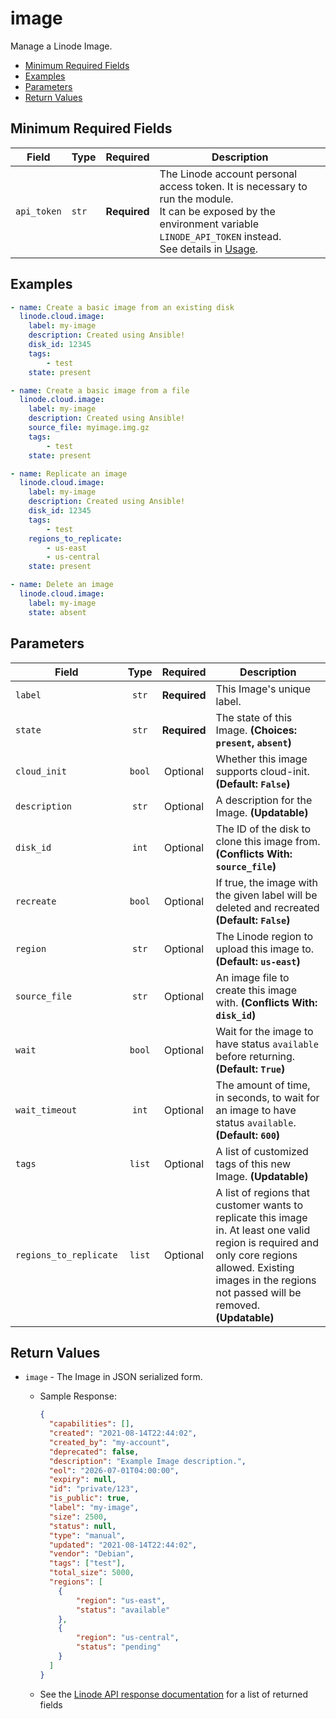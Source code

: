 # image

Manage a Linode Image.

- [Minimum Required Fields](#minimum-required-fields)
- [Examples](#examples)
- [Parameters](#parameters)
- [Return Values](#return-values)

## Minimum Required Fields
| Field       | Type  | Required     | Description                                                                                                                                                                                                              |
|-------------|-------|--------------|--------------------------------------------------------------------------------------------------------------------------------------------------------------------------------------------------------------------------|
| `api_token` | `str` | **Required** | The Linode account personal access token. It is necessary to run the module. <br/>It can be exposed by the environment variable `LINODE_API_TOKEN` instead. <br/>See details in [Usage](https://github.com/linode/ansible_linode?tab=readme-ov-file#usage). |

## Examples

```yaml
- name: Create a basic image from an existing disk
  linode.cloud.image:
    label: my-image
    description: Created using Ansible!
    disk_id: 12345
    tags: 
        - test
    state: present
```

```yaml
- name: Create a basic image from a file
  linode.cloud.image:
    label: my-image
    description: Created using Ansible!
    source_file: myimage.img.gz
    tags: 
        - test
    state: present
```

```yaml
- name: Replicate an image
  linode.cloud.image:
    label: my-image
    description: Created using Ansible!
    disk_id: 12345
    tags: 
        - test
    regions_to_replicate: 
        - us-east
        - us-central
    state: present
```

```yaml
- name: Delete an image
  linode.cloud.image:
    label: my-image
    state: absent
```


## Parameters

| Field     | Type | Required | Description                                                                  |
|-----------|------|----------|------------------------------------------------------------------------------|
| `label` | <center>`str`</center> | <center>**Required**</center> | This Image's unique label.   |
| `state` | <center>`str`</center> | <center>**Required**</center> | The state of this Image.  **(Choices: `present`, `absent`)** |
| `cloud_init` | <center>`bool`</center> | <center>Optional</center> | Whether this image supports cloud-init.  **(Default: `False`)** |
| `description` | <center>`str`</center> | <center>Optional</center> | A description for the Image.  **(Updatable)** |
| `disk_id` | <center>`int`</center> | <center>Optional</center> | The ID of the disk to clone this image from.  **(Conflicts With: `source_file`)** |
| `recreate` | <center>`bool`</center> | <center>Optional</center> | If true, the image with the given label will be deleted and recreated  **(Default: `False`)** |
| `region` | <center>`str`</center> | <center>Optional</center> | The Linode region to upload this image to.  **(Default: `us-east`)** |
| `source_file` | <center>`str`</center> | <center>Optional</center> | An image file to create this image with.  **(Conflicts With: `disk_id`)** |
| `wait` | <center>`bool`</center> | <center>Optional</center> | Wait for the image to have status `available` before returning.  **(Default: `True`)** |
| `wait_timeout` | <center>`int`</center> | <center>Optional</center> | The amount of time, in seconds, to wait for an image to have status `available`.  **(Default: `600`)** |
| `tags` | <center>`list`</center> | <center>Optional</center> | A list of customized tags of this new Image.  **(Updatable)** |
| `regions_to_replicate` | <center>`list`</center> | <center>Optional</center> | A list of regions that customer wants to replicate this image in. At least one valid region is required and only core regions allowed. Existing images in the regions not passed will be removed.  **(Updatable)** |

## Return Values

- `image` - The Image in JSON serialized form.

    - Sample Response:
        ```json
        {
          "capabilities": [],
          "created": "2021-08-14T22:44:02",
          "created_by": "my-account",
          "deprecated": false,
          "description": "Example Image description.",
          "eol": "2026-07-01T04:00:00",
          "expiry": null,
          "id": "private/123",
          "is_public": true,
          "label": "my-image",
          "size": 2500,
          "status": null,
          "type": "manual",
          "updated": "2021-08-14T22:44:02",
          "vendor": "Debian",
          "tags": ["test"],
          "total_size": 5000,
          "regions": [
            {
                "region": "us-east",
                "status": "available"
            },
            {
                "region": "us-central",
                "status": "pending"
            }
          ]
        }
        ```
    - See the [Linode API response documentation](https://www.linode.com/docs/api/images/#image-view__response-samples) for a list of returned fields


